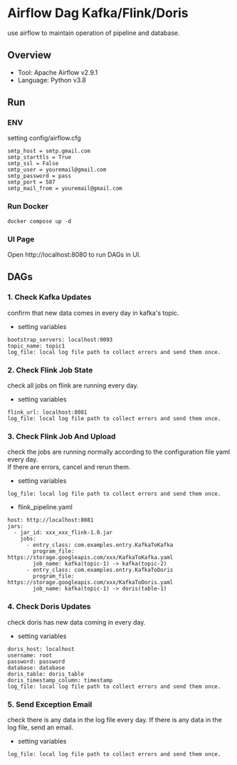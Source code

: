 # Airflow Dag Kafka/Flink/Doris

use airflow to maintain operation of pipeline and database.  

## Overview

- Tool: Apache Airflow v2.9.1
- Language: Python v3.8


## Run

### ENV
setting config/airflow.cfg
```
smtp_host = smtp.gmail.com
smtp_starttls = True
smtp_ssl = False
smtp_user = youremail@gmail.com
smtp_password = pass
smtp_port = 587
smtp_mail_from = youremail@gmail.com
```

### Run Docker
```
docker compose up -d
```

### UI Page

Open http://localhost:8080 to run DAGs in UI.  


## DAGs

### 1. Check Kafka Updates
confirm that new data comes in every day in kafka's topic.  

- setting variables
```
bootstrap_servers: localhost:9093
topic_name: topic1
log_file: local log file path to collect errors and send them once.
```

### 2. Check Flink Job State
check all jobs on flink are running every day.  

- setting variables
```
flink_url: localhost:8081
log_file: local log file path to collect errors and send them once.
```

### 3. Check Flink Job And Upload
check the jobs are running normally according to the configuration file yaml every day.  
If there are errors, cancel and rerun them.

- setting variables
```
log_file: local log file path to collect errors and send them once.
```

- flink_pipeline.yaml
```
host: http://localhost:8081
jars:
  - jar_id: xxx_xxx_flink-1.0.jar
    jobs:
      - entry_class: com.examples.entry.KafkaToKafka
        program_file: https://storage.googleapis.com/xxx/KafkaToKafka.yaml
        job_name: kafka(topic-1) -> kafka(topic-2)
      - entry_class: com.examples.entry.KafkaToDoris
        program_file: https://storage.googleapis.com/xxx/KafkaToDoris.yaml
        job_name: kafka(topic-1) -> doris(table-1)
```

### 4. Check Doris Updates
check doris has new data coming in every day.  

- setting variables
```
doris_host: localhost
username: root
password: password
database: database
doris_table: doris_table
doris_timestamp_column: timestamp
log_file: local log file path to collect errors and send them once.
```

### 5. Send Exception Email
check there is any data in the log file every day. If there is any data in the log file, send an email.  

- setting variables
```
log_file: local log file path to collect errors and send them once.
```

